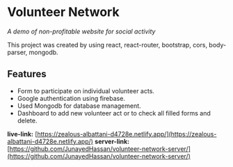 # Volunteer Network
*A demo of non-profitable website for social activity*

This project was created by using react, react-router, bootstrap, cors, body-parser, mongodb.


## Features
- Form to participate on individual volunteer acts.
- Google authentication using firebase.
- Used Mongodb for database management.
- Dashboard to add new volunteer act or to check all filled forms and delete.


**live-link:** [https://zealous-albattani-d4728e.netlify.app/](https://zealous-albattani-d4728e.netlify.app/)
**server-link:** [https://github.com/JunayedHassan/volunteer-network-server/](https://github.com/JunayedHassan/volunteer-network-server/)

